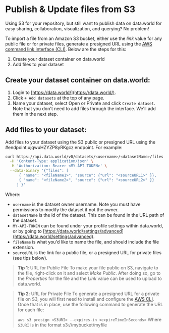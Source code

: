 # Publish & Update files from S3

Using S3 for your repository, but still want to publish data on data.world for easy sharing, collaboration, visualization, and querying? No problem!

To import a file from an Amazon S3 bucket, either use the _link_ value for any public file or for private files, generate a presigned URL using the [AWS command link interface (CLI)](http://docs.aws.amazon.com/cli/latest/userguide/installing.html). Below are the steps for this:

1. Create your dataset container on data.world
2. Add files to your dataset

## Create your dataset container on data.world:  
  1. Login to [https://data.world/](https://data.world/).
  2. Click `+ Add datasets` at the top of any page.  
  3. Name your dataset, select Open or Private and click `Create dataset`. Note that you don't need to add files through the interface. We'll add them in the next step.  

## Add files to your dataset:  

  Add files to your dataset using the S3 public or presigned URL using the #endpoint:ujqwuHZYZP8yRKgcz endpoint. For example:

  ```bash
  curl https://api.data.world/v0/datasets/<username>/<datasetName>/files \
    -H 'Content-Type: application/json' \
    -H 'Authorization: Bearer <MY-API-TOKEN>' \
    --data-binary '{"files": [
        { "name": "<fileName1>", "source": {"url": "<sourceURL1>" }},
        { "name": "<fileName2>", "source": {"url": "<sourceURL2>" }}
       ] }'
  ```

  Where:
  * `username` is the dataset owner username. Note you must have permissions to modify the dataset if not the owner.
  * `datasetName` is the id of the dataset. This can be found in the URL path of the dataset.
  * `MY-API-TOKEN` can be found under your profile settings within data.world, or by going to [https://data.world/settings/advanced](https://data.world/settings/advanced).
  * `fileName` is what you'd like to name the file, and should include the file extension.
  * `sourceURL` is the link for a public file, or a presigned URL for private files (see tips below).

  > **Tip 1**: URL for Public File
  > To make your file public on S3, navigate to the file, right-click on it and select _Make Public_. After doing so, go to the _Properties_ for the file and the _Link_ value can be used to upload to data.world.

  > **Tip 2**: URL for Private File
  > To generate a presigned URL for a private file on S3, you will first need to install and configure the [AWS CLI](http://docs.aws.amazon.com/cli/latest/userguide/installing.html). Once that is in place, use the following command to generate the URL for each file:  
  >   
  > `aws s3 presign <S3URI> --expires-in <expireTimeInSeconds>`
  > Where `S3URI` is in the format s3://mybucket/myfile